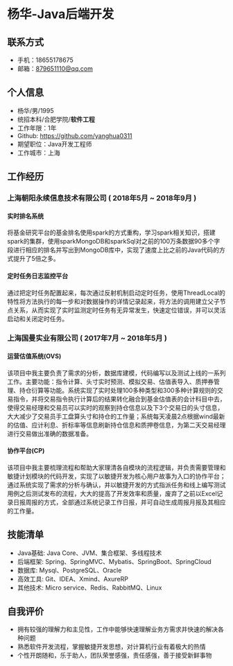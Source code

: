 # 杨华-Java后端开发

## 联系方式

- 手机：18655178675
- 邮箱：879651110@qq.com

## 个人信息

- 杨华/男/1995
- 统招本科/合肥学院/**软件工程**
- 工作年限：1年
- Github: https://github.com/yanghua0311
- 期望职位：Java开发工程师
- 工作城市：上海

## 工作经历

### 上海朝阳永续信息技术有限公司 ( 2018年5月 ~ 2018年9月 )

#### 实时排名系统

将基金研究平台的基金排名使用spark的方式重构，学习spark相关知识，搭建spark的集群，使用sparkMongoDB和sparkSql对之前的100万条数据90多个字段进行相应的排名并写出到MongoDB库中，实现了速度上比之前的Java代码的方式提升了5倍之多。

#### 定时任务日志监控平台

通过把定时任务配置起来，每次通过反射机制启动定时任务，使用ThreadLocal的特性将方法执行的每一步和对数据操作的详情记录起来，将方法的调用建立父子节点关系，从而实现了实时监测定时任务有无异常发生，快速定位错误，并可以灵活启动和关闭定时任务。

### 上海国曼实业有限公司 ( 2017年7月 ~ 2018年5月 )

#### 运营估值系统(OVS)

该项目中我主要负责了需求的分析，数据库建模，代码编写以及测试上线的一系列工作。主要功能：指令计算、头寸实时预测、模拟交易、估值表导入、质押券管理、持仓衍算等功能。系统实现了实时处理100多种类型和300多种计算规则的交易指令，并将交易指令执行计算后的结果转化融合到基金估值表的会计科目中去，使得交易经理和交易员可以实时的观察到持仓信息以及下3个交易日的头寸信息，大大减少了交易员手工盘算头寸和持仓的工作量；系统每天凌晨2点根据wind最新的估值、应计利息、折标率等信息刷新持仓信息和质押卷信息，为第二天交易经理进行交易做出准确的数据准备。

#### 协作平台(CP)

该项目中我主要梳理流程和帮助大家理清各自模块的流程逻辑，并负责需要管理和敏捷计划模块的代码开发，实现了以敏捷开发为核心用户故事为入口的协作平台；通过系统实现了需求的分析与确认，并以敏捷开发的方式指派任务和线上编写测试用例之后测试发布的流程，大大的提高了开发效率和质量，废弃了之前以Excel记录日报周报的方式，全部通过系统记录工作日报，并可自动生成周报月报及其相应的工作量。

## 技能清单

- Java基础: Java Core、JVM、集合框架、多线程技术
- 后端框架: Spring、SpringMVC、Mybatis、SpringBoot、SpringCloud
- 数据库: Mysql、PostgreSQL、Oracle
- 高效工具: Git、IDEA、Xmind、AxureRP
- 其他技术: Micro service、Redis、RabbitMQ、Linux

## 自我评价

- 拥有较强的理解力和主见性，工作中能够快速理解业务方需求并快速的解决各种问题
- 熟悉软件开发流程，掌握敏捷开发思想，对计算机行业有着极大的热情
- 个性开朗随和，乐于助人，团队荣誉感强，责任感强，善于接受新鲜事物

